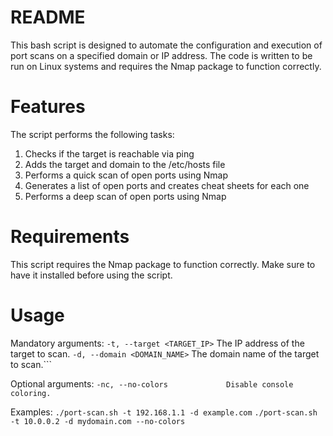 # README
This bash script is designed to automate the configuration and execution of port scans on a specified domain or IP address. The code is written to be run on Linux systems and requires the Nmap package to function correctly.

# Features
The script performs the following tasks:

1. Checks if the target is reachable via ping
2. Adds the target and domain to the /etc/hosts file
3. Performs a quick scan of open ports using Nmap
4. Generates a list of open ports and creates cheat sheets for each one
5. Performs a deep scan of open ports using Nmap

# Requirements
This script requires the Nmap package to function correctly. Make sure to have it installed before using the script.

# Usage
Mandatory arguments:
  ```-t, --target <TARGET_IP>```     The IP address of the target to scan.
  ```-d, --domain <DOMAIN_NAME>```   The domain name of the target to scan.```

Optional arguments:
  ```-nc, --no-colors             Disable console coloring.```

Examples:
  ```./port-scan.sh -t 192.168.1.1 -d example.com```
  ```./port-scan.sh -t 10.0.0.2 -d mydomain.com --no-colors```
